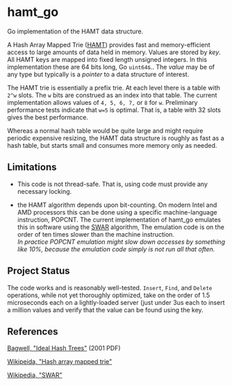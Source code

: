 # hamt_go

Go implementation of the HAMT data structure.

A Hash Array Mapped Trie ([HAMT][bagwell2001]) 
provides fast and memory-efficient access to large amounts of data held 
in memory.  Values are stored by *key*.  All HAMT keys are mapped into 
fixed length unsigned integers. In this implementation these are 64 bits
long, Go `uint64`s..  The *value* may be of any type but typically is a 
*pointer* to a data structure of interest.

The HAMT trie is essentially a prefix trie.  At each level
there is a table with `2^w` slots.  The `w` bits are construed as
an index into that table.  The current implementation allows values of
`4, 5, 6, 7,` or `8` for `w`.  Preliminary performance tests indicate 
that `w=5` is optimal.  That is, a table with 32 slots gives the best
performance.  

Whereas a normal hash table would be quite large and might
require periodic expensive resizing, the HAMT data structure is roughly 
as fast as a hash table, but starts small and consumes more memory only 
as needed.

## Limitations

* This code is not thread-safe.  That is, using code must provide any
necessary locking.

* the HAMT algorithm depends upon bit-counting.  On modern Intel and AMD 
processors this 
can be done using a specific machine-language instruction, POPCNT.  The current
implementation of hamt_go emulates this in software using the 
[SWAR][wiki-swar] algorithm,  The emulation code is on the order of ten times
slower than the machine instruction.  
*In practice POPCNT emulation might slow down accesses by something like 10%, 
because the emulation code simply is not run all that often.*

## Project Status

The code works and is reasonably well-tested. 
`Insert`, `Find`, and `Delete` operations, while not yet thoroughly optimized, 
take on the order of 1.5 microseconds each on a lightly-loaded server 
(just under 3us each to insert a million values and verify that the 
value can be found using the key.

## References

[Bagwell, "Ideal Hash Trees"][bagwell2001]  (2001 PDF)

[Wikipeida, "Hash array mapped trie"][wiki-hamt]

[Wikipedia, "SWAR"][wiki-swar]


[bagwell2001]: http://infoscience.epfl.ch/record/64398/files/idealhashtrees.pdf

[wiki-hamt]: http://en.wikipedia.org/wiki/Hash_array_mapped_trie

[wiki-swar]: http://en.wikipedia.org/wiki/SWAR
